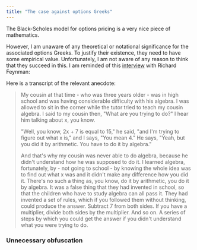 ```yaml
---
title: "The case against options Greeks"
---
```


The Black-Scholes model for options pricing is a very nice piece of mathematics. 

However, I am unaware of any theoretical or notational significance for the associated options Greeks. To justify their existence, they need to have some empirical value. Unfortunately, I am not aware of any reason to think that they succeed in this. I am reminded of this [interview](https://www.youtube.com/watch?v=VW6LYuli7VU) with Richard Feynman:

Here is a transcript of the relevant anecdote:

> My cousin at that time - who was three years older - was in high school and was having considerable difficulty with his algebra. I was allowed to sit in the corner while the tutor tried to teach my cousin algebra. I said to my cousin then, "What are you trying to do?" I hear him talking about x, you know.
> 
> "Well, you know, 2x + 7 is equal to 15," he said, "and I'm trying to figure out what x is," and I says, "You mean 4." He says, "Yeah, but you did it by arithmetic. You have to do it by algebra."
> 
> And that's why my cousin was never able to do algebra, because he didn't understand how he was supposed to do it. I learned algebra, fortunately, by - not going to school - by knowing the whole idea was to find out what x was and it didn't make any difference how you did it. There's no such a thing as, you know, do it by arithmetic, you do it by algebra. It was a false thing that they had invented in school, so that the children who have to study algebra can all pass it. They had invented a set of rules, which if you followed them without thinking, could produce the answer. Subtract 7 from both sides. If you have a multiplier, divide both sides by the multiplier. And so on. A series of steps by which you could get the answer if you didn't understand what you were trying to do. 


### Unnecessary obfuscation


